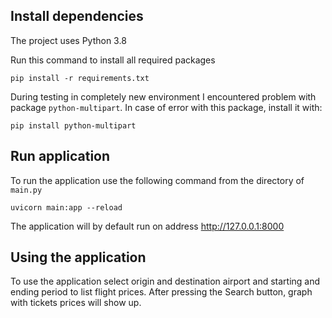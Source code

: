 ## Install dependencies

The project uses Python 3.8

Run this command to install all required packages

`pip install -r requirements.txt`

During testing in completely new environment I encountered problem with package `python-multipart`.
In case of error with this package, install it with:

`pip install python-multipart`

## Run application

To run the application use the following command from the directory of `main.py`


`uvicorn main:app --reload`

The application will by default run on address http://127.0.0.1:8000

## Using the application

To use the application select origin and destination airport and starting and ending period to list flight prices. 
After pressing the Search button, graph with tickets prices will show up. 